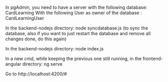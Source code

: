 In pgAdmin, you need to have a server with the following database: CardLearning
With the following User as owner of the database : CardLearningUser

In the backend-nodejs directory: node syncdatabase.js  (to sync the database, also if you want to just restart the database and remove all changes done, do this again)

In the backend-nodejs directory: node index.js

In a new cmd, while keeping the previous one still running, in the frontend-angular directory: ng serve

Go to http://localhost:4200/#
